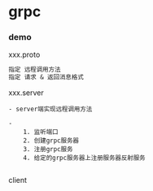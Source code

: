 # grpc

### demo

xxx.proto

```protobuf
指定 远程调用方法
指定 请求 & 返回消息格式

```



xxx.server

```
- server端实现远程调用方法

- 
	1. 监听端口
	2. 创建grpc服务器
	3. 注册grpc服务
	4. 给定的grpc服务器上注册服务器反射服务
	

```



client

```shell
```

